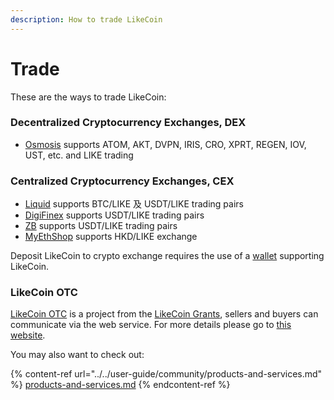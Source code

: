 ```yaml
---
description: How to trade LikeCoin
---
```


# Trade

These are the ways to trade LikeCoin:

### Decentralized Cryptocurrency Exchanges, DEX

* [Osmosis](https://app.osmosis.zone/) supports ATOM, AKT, DVPN, IRIS, CRO, XPRT, REGEN, IOV, UST, etc. and LIKE trading

### Centralized Cryptocurrency Exchanges, CEX

* [Liquid](https://www.liquid.com/) supports BTC/LIKE 及 USDT/LIKE trading pairs
* [DigiFinex](https://www.digifinex.com/) supports USDT/LIKE trading pairs
* [ZB](https://www.zb.com/en/) supports USDT/LIKE trading pairs
* [MyEthShop](https://www.myethshop.com/) supports HKD/LIKE exchange

Deposit LikeCoin to crypto exchange requires the use of a [wallet](../wallet/) supporting LikeCoin.

### LikeCoin OTC

[LikeCoin OTC](./#crypto-exchanges) is a project from the [LikeCoin Grants](../../archive/archive/likecoin-grants.md), sellers and buyers can communicate via the web service. For more details please go to [this website](https://matters.news/\~lotc).

You may also want to check out:

{% content-ref url="../../user-guide/community/products-and-services.md" %}
[products-and-services.md](../../user-guide/community/products-and-services.md)
{% endcontent-ref %}

